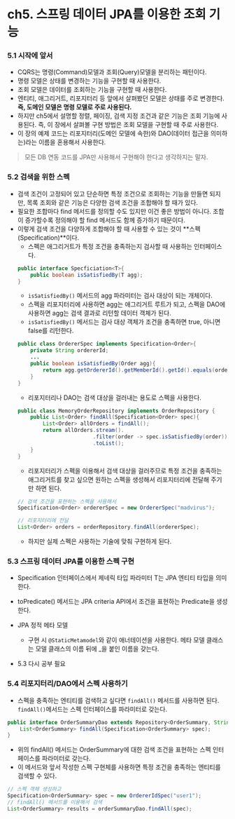 # ch5. 스프링 데이터 JPA를 이용한 조회 기능

### 5.1 시작에 앞서
- CQRS는 명령(Command)모델과 조회(Query)모델을 분리하는 패턴이다.
- 명령 모델은 상태를 변경하는 기능을 구현할 때 사용한다.
- 조회 모델은 데이터를 조회하는 기능을 구현할 때 사용한다.
- 엔티티, 애그리거트, 리포지터리 등 앞에서 살펴봤던 모델은 상태를 주로 변경한다. **즉, 도메인 모델은 명령 모델로 주로 사용된다.**
- 하지만 ch5에서 설명할 정렬, 페이징, 검색 지정 조건과 같은 기능은 조회 기능에 사용된다. 즉, 이 장에서 살펴볼 구현 방법은 조회 모델을 구현할 때 주로 사용한다.
- 이 장의 예제 코드는 리포지터리(도메인 모델에 속한)와 DAO(데이터 접근을 의미하는)라는 이름을 혼용해서 사용한다.
> 모든 DB 연동 코드를 JPA만 사용해서 구현해야 한다고 생각하지는 말자.

### 5.2 검색을 위한 스펙
- 검색 조건이 고정되어 있고 단순하면 특정 조건으로 조회하는 기능을 만들면 되지만, 목록 조회와 같은 기능은 다양한 검색 조건을 조합해야 할 때가 있다.
- 필요한 조합마다 find 메서드를 정의할 수도 있지만 이건 좋은 방법이 아니다. 조합이 증가할수록 정의해야 할 find 메서드도 함께 증가하기 때문이다.
- 이렇게 검색 조건을 다양하게 조합해야 할 때 사용할 수 있는 것이 **스펙(Specification)**이다.
    - 스펙은 애그리거트가 특정 조건을 충족하는지 검사할 때 사용하는 인터페이스다.
    ```java
    public interface Specficiation<T>{
        public boolean isSatisfiedBy(T agg);
    }
    ```
    - `isSatisfiedBy()` 메서드의 agg 파라미터는 검사 대상이 되는 개체이다.
    - 스펙을 리포지터리에 사용하면 agg는 애그리거트 루트가 되고, 스펙을 DAO에 사용하면 agg는 검색 결과로 리턴할 데이터 객체가 된다.
    - `isSatisfiedBy()` 메서드는 검사 대상 객체가 조건을 충족하면 true, 아니면 false를 리턴한다.
    ```java
    public class OrdererSpec implements Specification<Order>{
        private String ordererId;
        ...
        public boolean isSatisfiedBy(Order agg){
            return agg.getOrdererId().getMemberId().getId().equals(ordererId);
        }
    }
    ```
    - 리포지터리나 DAO는 검색 대상을 걸러내는 용도로 스펙을 사용한다.
    ```java
    public class MemoryOrderRepository implements OrderRepository {
        public List<Order> findAll(Specification<Order> spec){
            List<Order> allOrders = findAll();
            return allOrders.stream().
                            .filter(order -> spec.isSatisfiedBy(order))
                            .toList();
        }
    }
    ```
    - 리포지터리가 스펙을 이용해서 검색 대상을 걸러주므로 특정 조건을 충족하는 애그리거트를 찾고 싶으면 원하는 스펙을 생성해서 리포지터리에 전달해 주기만 하면 된다.
    ```java
    // 검색 조건을 표현하는 스펙을 사용해서
    Specification<Order> ordererSpec = new OrdererSpec("madvirus");

    // 리포지터리에 전달
    List<Order> orders = orderRepository.findAll(ordererSpec);
    ```
    - 하지만 실제 스펙은 사용하는 기술에 맞춰 구현하게 된다.

### 5.3 스프링 데이터 JPA를 이용한 스펙 구현
- Specification 인터페이스에서 제네릭 타입 파라미터 T는 JPA 엔티티 타입을 의미한다.
- toPredicate() 메서드는 JPA criteria API에서 조건을 표현하는 Predicate을 생성한다.

- JPA 정적 메타 모델
    - 구현 시 `@StaticMetamodel`와 같이 애너테이션을 사용한다. 메타 모델 클래스는 모델 클래스의 이름 뒤에 _을 붙인 이름을 갖는다.

- 5.3 다시 공부 필요

### 5.4 리포지터리/DAO에서 스펙 사용하기
- 스펙을 충족하는 엔티티를 검색하고 싶다면 `findAll()` 메서드를 사용하면 된다. `findAll()`메서드는 스펙 인터페이스를 파라미터로 갖는다.
```java
public interface OrderSummaryDao extends Repository<OrderSummary, String>{
    List<OrderSummary> findAll(Specification<OrderSummary> spec);
}
```
- 위의 findAll() 메서드는 OrderSummary에 대한 검색 조건을 표현하는 스펙 인터페이스를 파라미터로 갖는다.
- 이 메서드와 앞서 작성한 스펙 구현체를 사용하면 특정 조건을 충족하는 엔티티를 검색할 수 있다.
```java
// 스펙 객체 생성하고
Specification<OrderSummary> spec = new OrdererIdSpec("user1");
// findAll() 메서드를 이용해서 검색
List<OrderSummary> results = orderSummaryDao.findAll(spec);
```